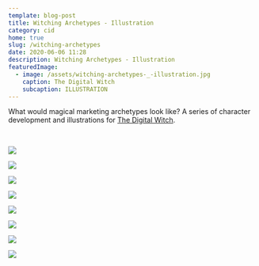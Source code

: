 ```yaml
---
template: blog-post
title: Witching Archetypes - Illustration
category: cid
home: true
slug: /witching-archetypes
date: 2020-06-06 11:28
description: Witching Archetypes - Illustration
featuredImage:
  - image: /assets/witching-archetypes-_-illustration.jpg
    caption: The Digital Witch
    subcaption: ILLUSTRATION
---
```

What would magical marketing archetypes look like? A series of character development and illustrations for [The Digital Witch](http://www.thedigitalwitch.com/).

<br>

![](/assets/explorer.jpg)



![](/assets/hero.jpg)

![](/assets/rebel.jpg)

![](/assets/creator.jpg)

![](/assets/ruler.jpg)

![](/assets/wsedfgh.jpg)

![](/assets/nurturer.jpg)

![](/assets/magician.jpg)